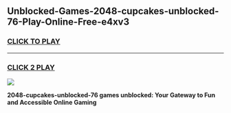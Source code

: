 
## Unblocked-Games-2048-cupcakes-unblocked-76-Play-Online-Free-e4xv3
<h3>
<a href="https://premium76.site?title=2048-cupcakes-unblocked-76&ref=26A">CLICK TO PLAY</a></h3>
<hr>

<h3>
<a href="https://premium76.site?title=2048-cupcakes-unblocked-76&ref=26A">CLICK 2 PLAY</a>
  
</h3>

<a href="https://premium76.site?title=2048-cupcakes-unblocked-76&ref=26A"><img src="https://clearcache.store/games.png"></a>


**2048-cupcakes-unblocked-76 games unblocked: Your Gateway to Fun and Accessible Online Gaming**
